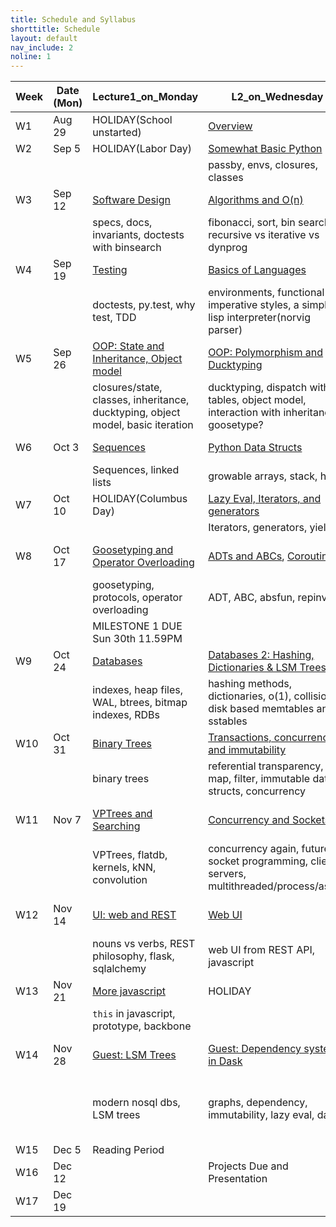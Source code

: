 ```yaml
---
title: Schedule and Syllabus
shorttitle: Schedule
layout: default
nav_include: 2
noline: 1
---
```


| Week | Date (Mon) | Lecture1_on_Monday                       | L2_on_Wednesday                          | Lab_on_Friday                            | HW_Information                           | Project_Information                      |
| ---- | ---------- | ---------------------------------------- | ---------------------------------------- | ---------------------------------------- | ---------------------------------------- | ---------------------------------------- |
| W1   | Aug 29     | HOLIDAY(School unstarted)                | [Overview](https://github.com/iacs-cs207/cs207-2016/blob/master/lectures/introduction.pdf) | [git and basic python](https://github.com/iacs-cs207/cs207-2016/blob/master/labs/lab1) | [HW1](https://goo.gl/forms/JOSiIPl3imlT44wL2) |                                          |
| W2   | Sep 5      | HOLIDAY(Labor Day)                       | [Somewhat Basic Python](https://github.com/iacs-cs207/cs207-2016/blob/master/lectures/BasicPythonAndEnvironments.ipynb) | [Decorators+closures](https://github.com/iacs-cs207/cs207-2016/blob/master/labs/lab2.ipynb) | [closures](https://github.com/iacs-cs207/cs207-2016/blob/master/homeworks/distribute_hw2.ipynb) | Form Groups                              |
|      |            |                                          | passby, envs, closures, classes          |                                          |                                          |                                          |
| W3   | Sep 12     | [Software Design](https://github.com/iacs-cs207/cs207-2016/blob/master/lectures/SoftwareDesign.ipynb) | [Algorithms and O(n)](https://github.com/iacs-cs207/cs207-2016/blob/master/lectures/Algorithms.ipynb) | [Fib](https://github.com/iacs-cs207/cs207-2016/blob/master/labs/lab3.ipynb) | [Fib+Decorators](https://github.com/iacs-cs207/cs207-2016/blob/master/homeworks/distribute_hw3.ipynb) | Form Groups                              |
|      |            | specs, docs, invariants, doctests with binsearch | fibonacci, sort, bin search, recursive vs iterative vs dynprog |                                          |                                          |                                          |
| W4   | Sep 19     | [Testing](https://github.com/iacs-cs207/cs207-2016/blob/master/lectures/IITesting.ipynb) | [Basics of Languages](https://github.com/iacs-cs207/cs207-2016/blob/master/lectures/Languages.ipynb) | [Travis and Coveralls](https://github.com/iacs-cs207/cs207-2016/blob/master/labs/lab4.ipynb) | [tests and CI](https://github.com/iacs-cs207/cs207-2016/blob/master/homeworks/hw4.ipynb) |                                          |
|      |            | doctests, py.test, why test, TDD         | environments, functional vs imperative styles, a simple lisp interpreter(norvig parser) | tests and CI and package                 | tests and CI and package                 |                                          |
| W5   | Sep 26     | [OOP: State and Inheritance, Object model](https://github.com/iacs-cs207/cs207-2016/blob/master/lectures/OOP.ipynb) | [OOP: Polymorphism and Ducktyping](https://github.com/iacs-cs207/cs207-2016/blob/master/lectures/DuckPoly.ipynb) | [Python packages](https://github.com/iacs-cs207/cs207-2016/blob/master/labs/lab5.ipynb) | [Light curves OOP hw](https://github.com/iacs-cs207/cs207-2016/blob/master/homeworks/hw5.ipynb) | [tested TS Class](https://iacs-cs207.github.io/cs207-2016/projects/project1.html) |
|      |            | closures/state, classes, inheritance, ducktyping, object model, basic iteration | ducktyping, dispatch with tables, object model, interaction with inheritance, goosetype? |                                          |                                          |                                          |
| W6   | Oct 3      | [Sequences](https://github.com/iacs-cs207/cs207-2016/blob/master/lectures/Sequences.ipynb) | [Python Data Structs](https://github.com/iacs-cs207/cs207-2016/blob/master/lectures/Lists.ipynb) | [Tree parsing](https://github.com/iacs-cs207/cs207-2016/blob/master/labs/lab6.ipynb) | [LL setitem + anomalies](https://github.com/iacs-cs207/cs207-2016/blob/master/homeworks/hw6.ipynb) | [TS class with iter and contiguous data](https://iacs-cs207.github.io/cs207-2016/projects/project2.html) |
|      |            | Sequences, linked lists                  | growable arrays,  stack, heap            |                                          |                                          |                                          |
| W7   | Oct 10     | HOLIDAY(Columbus Day)                    | [Lazy Eval, Iterators, and generators](https://github.com/iacs-cs207/cs207-2016/blob/master/lectures/gensandcoros.ipynb) | [Heaps](https://github.com/iacs-cs207/cs207-2016/blob/master/labs/lab7.ipynb) | [It/Gen Stuff](https://github.com/iacs-cs207/cs207-2016/blob/master/homeworks/hw7.ipynb) | [add lazy eval, non uniform](https://iacs-cs207.github.io/cs207-2016/projects/project3.html) |
|      |            |                                          | Iterators, generators, yield             |                                          |                                          |                                          |
| W8   | Oct 17     | [Goosetyping and Operator Overloading](https://github.com/iacs-cs207/cs207-2016/blob/master/lectures/GooseOverloading.ipynb) | [ADTs and ABCs](https://github.com/iacs-cs207/cs207-2016/blob/master/lectures/ADT.ipynb), [Coroutines2](https://github.com/iacs-cs207/cs207-2016/blob/master/lectures/gensandcoros2.ipynb) | Milestone 1 lab                          | [Env with different implementations](https://github.com/iacs-cs207/cs207-2016/blob/master/homeworks/hw8.ipynb) | [OOP for time series](https://iacs-cs207.github.io/cs207-2016/projects/project4.html), [Time Series Interfaces](https://iacs-cs207.github.io/cs207-2016/projects/project5.html) |
|      |            | goosetyping, protocols, operator overloading | ADT, ABC, absfun, repinv                 |                                          |                                          |                                          |
|      |            | MILESTONE 1 DUE Sun 30th 11.59PM         |                                          |                                          |                                          | MILESTONE1(W1-8)                         |
| W9   | Oct 24     | [Databases](https://github.com/iacs-cs207/cs207-2016/blob/master/lectures/Databases1.ipynb) | [Databases 2: Hashing, Dictionaries & LSM Trees](https://github.com/iacs-cs207/cs207-2016/blob/master/lectures/Databases2.ipynb) | [SQL and joins](https://github.com/iacs-cs207/cs207-2016/blob/master/labs/lab9.ipynb), Data: [1](https://github.com/iacs-cs207/cs207-2016/blob/master/labs/candidates.txt), [2](https://github.com/iacs-cs207/cs207-2016/blob/master/labs/contributors_with_candidate_id.txt) |                                          |                                          |
|      |            | indexes, heap files, WAL, btrees, bitmap indexes, RDBs | hashing methods, dictionaries, o(1), collisions, disk based memtables and sstables | SQL, query plans, postgres               |                                          |                                          |
| W10  | Oct 31     | [Binary Trees](https://github.com/iacs-cs207/cs207-2016/blob/master/lectures/BinarySearchTrees.ipynb) | [Transactions, concurrency, and immutability](https://github.com/iacs-cs207/cs207-2016/blob/master/lectures/ConcurrencyAndDatabases.ipynb) | [immutable BST and balancing](https://github.com/iacs-cs207/cs207-2016/blob/master/labs/lab10.ipynb) | [writing a dict](https://github.com/iacs-cs207/cs207-2016/blob/master/homeworks/hw10.ipynb) |                                          |
|      |            | binary trees                             | referential transparency, map, filter, immutable data structs, concurrency | immutable BST and Okasaki BST            |                                          |                                          |
| W11  | Nov 7      | [VPTrees and Searching](https://dl.dropboxusercontent.com/u/75194/TimeSeriesGuestLecture.pdf) | [Concurrency and Sockets](https://github.com/iacs-cs207/cs207-2016/blob/master/lectures/ConcurrencySockets.ipynb) | AWS setup lab                            | vptrees fft homework for project         | [p6: cs207rbtreedb](https://iacs-cs207.github.io/cs207-2016/projects/project6.html) |
|      |            | VPTrees, flatdb, kernels, kNN, convolution | concurrency again, futures, socket programming, clients, servers, multithreaded/process/async |                                          |                                          |                                          |
| W12  | Nov 14     | [UI: web  and REST](https://github.com/iacs-cs207/cs207-2016/blob/master/lectures/Server.ipynb) | [Web UI](https://github.com/rahuldave/cs207web) | [Full Stack Lab](https://github.com/fyeung86/eztodo) | None                                     | [p7: sim-search db](https://iacs-cs207.github.io/cs207-2016/projects/project7.html), [p8: storage manager](https://iacs-cs207.github.io/cs207-2016/projects/project8.html) |
|      |            | nouns vs verbs, REST philosophy, flask, sqlalchemy | web UI from REST API, javascript         |                                          |                                          |                                          |
| W13  | Nov 21     | [More javascript](https://github.com/fyeung86/eztodo2) | HOLIDAY                                  |                                          | None                                     | [p9:dbase server](https://iacs-cs207.github.io/cs207-2016/projects/project9.html) |
|      |            | `this` in javascript, prototype, backbone |                                          |                                          |                                          |                                          |
| W14  | Nov 28     | [Guest: LSM Trees](https://dl.dropboxusercontent.com/u/75194/lsm-pres-public.pdf) | [Guest: Dependency systems in Dask](https://github.com/jcrist/harvard_cs207_talk) | [Wrap up](https://iacs-cs207.github.io/cs207-2016/learned.html) | None. Milestone 2 due at midnight.       | [p10:REST](https://iacs-cs207.github.io/cs207-2016/projects/project10.html), [p11:UI](https://iacs-cs207.github.io/cs207-2016/projects/project11.html), [All Togerher](https://iacs-cs207.github.io/cs207-2016/project.html) |
|      |            | modern nosql dbs,  LSM trees             | graphs, dependency, immutability, lazy eval, dask | Programming paradigms                    | EXTRA: [Graphs](https://github.com/iacs-cs207/cs207-2016/blob/master/lectures/Graphs.ipynb), [Concurrency and `yield from`](https://github.com/iacs-cs207/cs207-2016/blob/master/lectures/ConcurrencyAndCoroutines.ipynb), [Callbacks And Futures](https://github.com/iacs-cs207/cs207-2016/blob/master/lectures/Concurrency2.ipynb) |                                          |
| W15  | Dec 5      | Reading Period                           |                                          |                                          |                                          |                                          |
| W16  | Dec 12     |                                          | Projects Due and Presentation            |                                          |                                          |                                          |
| W17  | Dec 19     |                                          |                                          |                                          |                                          |                                          |

